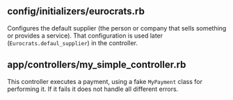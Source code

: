 config/initializers/eurocrats.rb
--------------------------------
Configures the default supplier (the person or company that sells something or provides a service).
That configuration is used later (`Eurocrats.defaul_supplier`) in the controller.

app/controllers/my_simple_controller.rb
---------------------------------------
This controller executes a payment, using a fake `MyPayment` class for performing it.
If it fails it does not handle all different errors.
